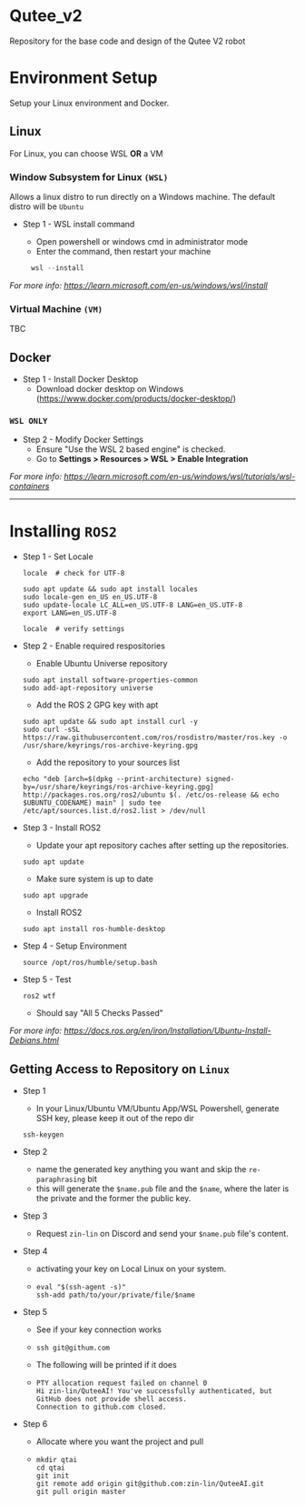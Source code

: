 # Qutee_v2
Repository for the base code and design of the Qutee V2 robot


# Environment Setup
Setup your Linux environment and Docker.

## Linux
For Linux, you can choose WSL **OR** a VM

### Window Subsystem for Linux ```(WSL)```
Allows a linux distro to run directly on a Windows machine. The default distro will be ```Ubuntu```

- Step 1 - WSL install command
  - Open powershell or windows cmd in administrator mode
  - Enter the command, then restart your machine 

  ```powershell
    wsl --install
  ``` 
*For more info: https://learn.microsoft.com/en-us/windows/wsl/install*
### Virtual Machine ``(VM)``
TBC


## Docker
- Step 1 - Install Docker Desktop
  - Download docker desktop on Windows (https://www.docker.com/products/docker-desktop/)

### ``WSL ONLY``
- Step 2 - Modify Docker Settings
  - Ensure "Use the WSL 2 based engine" is checked.
  - Go to **Settings > Resources > WSL > Enable Integration**

*For more info: https://learn.microsoft.com/en-us/windows/wsl/tutorials/wsl-containers*

---


# Installing `ROS2`

- Step 1 - Set Locale
    ```shell
    locale  # check for UTF-8

    sudo apt update && sudo apt install locales
    sudo locale-gen en_US en_US.UTF-8
    sudo update-locale LC_ALL=en_US.UTF-8 LANG=en_US.UTF-8
    export LANG=en_US.UTF-8

    locale  # verify settings
    ```
- Step 2 - Enable required respositories

    - Enable Ubuntu Universe repository
    ```shell
    sudo apt install software-properties-common
    sudo add-apt-repository universe
    ```

    - Add the ROS 2 GPG key with apt
    ```shell
    sudo apt update && sudo apt install curl -y
    sudo curl -sSL https://raw.githubusercontent.com/ros/rosdistro/master/ros.key -o /usr/share/keyrings/ros-archive-keyring.gpg
    ```

    - Add the repository to your sources list
    ```shell
    echo "deb [arch=$(dpkg --print-architecture) signed-by=/usr/share/keyrings/ros-archive-keyring.gpg] http://packages.ros.org/ros2/ubuntu $(. /etc/os-release && echo $UBUNTU_CODENAME) main" | sudo tee /etc/apt/sources.list.d/ros2.list > /dev/null
    ```

- Step 3 - Install ROS2

    - Update your apt repository caches after setting up the repositories.
    ```shell
    sudo apt update
    ```
    - Make sure system is up to date
    ```shell
    sudo apt upgrade
    ```
    - Install ROS2
    ```shell
    sudo apt install ros-humble-desktop
    ```

- Step 4 - Setup Environment
    ```shell
    source /opt/ros/humble/setup.bash
    ```

- Step 5 - Test
    ```shell
    ros2 wtf
    ```
  -  Should say "All 5 Checks Passed"

*For more info: https://docs.ros.org/en/iron/Installation/Ubuntu-Install-Debians.html*
## Getting Access to Repository on `Linux`
- Step 1
  - In your Linux/Ubuntu VM/Ubuntu App/WSL Powershell, generate SSH key, please keep it out of the repo dir
  ```shell
  ssh-keygen
  ```

- Step 2
  - name the generated key anything you want and skip the `re-paraphrasing` bit
  - this will generate the `$name.pub` file and the `$name`, where the later is the private and the former the public key.
- Step 3
  - Request `zin-lin` on Discord and send your `$name.pub` file's content.
- Step 4
  - activating your key on Local Linux on your system.
  - ```shell
    eval "$(ssh-agent -s)"
    ssh-add path/to/your/private/file/$name
    ```
- Step 5
  - See if your key connection works
  - ```shell
    ssh git@githum.com
    ```
  - The following will be printed if it does
  - ```shell
    PTY allocation request failed on channel 0
    Hi zin-lin/QuteeAI! You've successfully authenticated, but GitHub does not provide shell access.
    Connection to github.com closed.
    ```
- Step 6 
  - Allocate where you want the project and pull
  - ```shell
    mkdir qtai
    cd qtai
    git init
    git remote add origin git@github.com:zin-lin/QuteeAI.git
    git pull origin master
    ```